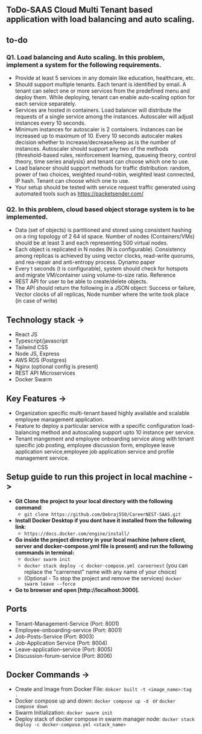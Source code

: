 ## ToDo-SAAS Cloud Multi Tenant based application with load balancing and auto scaling.

## to-do

### Q1. Load balancing and Auto scaling. In this problem, implement a system for the following requirements.

- Provide at least 5 services in any domain like education, healthcare, etc.
- Should support multiple tenants. Each tenant is identified by email. A tenant can select one
  or more services from the predefined menu and deploy them. While deploying, tenant can
  enable auto-scaling option for each service separately.
- Services are hosted in containers. Load balancer will distribute the requests of a single service
  among the instances. Autoscaler will adjust instances every 10 seconds.
- Minimum instances for autoscaler is 2 containers. Instances can be increased up to maximum
  of 10. Every 10 seconds autocaler makes decision whether to increase/decrease/keep as is
  the number of instances. Autoscaler should support any two of the methods {threshold-based
  rules, reinforcement learning, queueing theory, control theory, time series analysis} and
  tenant can choose which one to use.
- Load balancer should support methods for traffic distribution: random, power of two choices,
  weighted round-robin, weighted least connected, IP hash. Tenant can choose which one to
  use.
- Your setup should be tested with service request traffic generated using automated tools
  such as https://packetsender.com/

### Q2. In this problem, cloud based object storage system is to be implemented.

- Data (set of objects) is partitioned and stored using consistent hashing on a ring topology of
  2
  64 id space. Number of nodes (Containers/VMs) should be at least 3 and each representing
  500 virtual nodes.
- Each object is replicated in N nodes (N is configurable). Consistency among replicas is
  achieved by using vector clocks, read-write quorums, and rea-repair and anti-entropy process.
  Dynamo paper
- Every t seconds (t is configurable), system should check for hotspots and migrate
  VM/container using volume-to-size ratio. Reference
- REST API for user to be able to create/delete objects.
- The API should return the following in a JSON object: Success or failure, Vector clocks of
  all replicas, Node number where the write took place (in case of write)

## Technology stack ->

- React JS
- Typescript/javascript
- Tailwind CSS
- Node JS, Express
- AWS RDS (Postgres)
- Nginx (optional config is present)
- REST API Microservices
- Docker Swarm

## Key Features ->

- Organization specific multi-tenant based highly available and scalable employee management application.
- Feature to deploy a particular service with a specific configuration load-balancing method and autoscaling support upto 10 instance per service.
- Tenant mangement and employee onboarding service along with tenant specific job posting, employee discussion form, employee leave application service,employee job application service and profile management service.

## Setup guide to run this project in local machine ->

- **Git Clone the project to your local directory with the following command**:
  - `git clone https://github.com/Debraj550/CareerNEST-SAAS.git`
- **Install Docker Desktop if you dont have it installed from the following link**:
  - `https://docs.docker.com/engine/install/`
- **Go inside the project directory in your local machine (where client, server and docker-compose.yml file is present) and run the following commands in terminal:**
  - `docker swarm init`
  - `docker stack deploy -c docker-compose.yml careernest` (you can replace the "carrernest" name with any name of your choice)
  - (Optional - To stop the project and remove the services) `docker swarm leave --force`
- **Go to browser and open [http://localhost:3000].**

## Ports

- Tenant-Management-Service (Port: 8001)
- Employee-onboarding-service (Port: 8001)
- Job-Posts-Service (Port: 8003)
- Job-Application Service (Port: 8004)
- Leave-application-service (Port: 8005)
- Discussion-forum-service (Port: 8006)

## Docker Commands ->

- Create and Image from Docker File: `dokcer built -t <image_name>:tag .`
- Docker compose up and down: `docker compose up -d ` or `docker compose down`
- Swarm Initialization: `docker swarm init`
- Deploy stack of docker compose in swarm manager node: `docker stack deploy -c docker-compose.yml <stack_name>`
